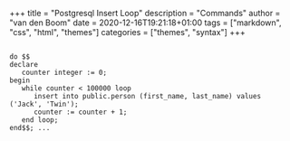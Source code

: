 +++
title = "Postgresql Insert Loop"
description = "Commands"
author = "van den Boom"
date = 2020-12-16T19:21:18+01:00
tags = ["markdown", "css", "html", "themes"]
categories = ["themes", "syntax"]
+++

```

do $$
declare 
   counter integer := 0;
begin
   while counter < 100000 loop
      insert into public.person (first_name, last_name) values ('Jack', 'Twin');
	  counter := counter + 1;
   end loop;
end$$; ...

```
